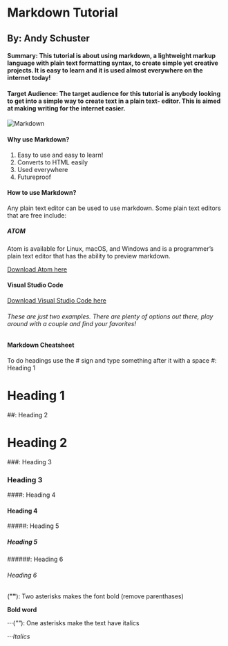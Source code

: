 # Markdown Tutorial 
## By: Andy Schuster

#### Summary: This tutorial is about using markdown, a lightweight markup language with plain text formatting syntax, to create simple yet creative projects. It is easy to learn and it is used almost everywhere on the internet today!

#### Target Audience: The target audience for this tutorial is anybody looking to get into a simple way to create text in a plain text- editor. This is aimed at making writing for the internet easier. 

![Markdown](https://upload.wikimedia.org/wikipedia/commons/4/48/Markdown-mark.svg)

#### Why use Markdown?
1. Easy to use and easy to learn!
2. Converts to HTML easily
3. Used everywhere
4. Futureproof

#### How to use Markdown?
Any plain text editor can be used to use markdown. 
Some plain text editors that are free include: 
##### __ATOM__
Atom is available for Linux, macOS, and Windows and is a programmer’s plain text editor that has the ability to preview markdown.

  [Download Atom here](https://flight-manual.atom.io/getting-started/sections/installing-atom/)

#### __Visual Studio Code__

  [Download Visual Studio Code here](https://code.visualstudio.com/)

###### These are just two examples. There are plenty of options out there, play around with a couple and find your favorites!

#### Markdown Cheatsheet
To do headings use the # sign and type something after it with a space
#: Heading 1
# Heading 1
##: Heading 2
# Heading 2
###: Heading 3
### Heading 3
####: Heading 4
#### Heading 4
#####: Heading 5
##### Heading 5
######: Heading 6
###### Heading 6
(**""**): Two asterisks makes the font bold (remove parenthases)

**Bold word**

⋅⋅⋅(*""*): One asterisks make the text have italics

⋅⋅⋅*Italics*



